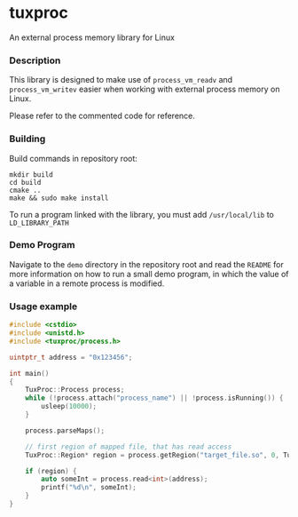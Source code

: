 # tuxproc
An external process memory library for Linux

### Description

This library is designed to make use of `process_vm_readv` and `process_vm_writev` easier when working with external process memory
on Linux.

Please refer to the commented code for reference.

### Building

Build commands in repository root:

```
mkdir build
cd build
cmake ..
make && sudo make install
```

To run a program linked with the library, you must add `/usr/local/lib` to `LD_LIBRARY_PATH`

### Demo Program

Navigate to the `demo` directory in the repository root and read the `README` for more information on how to run a small demo program, in which the value of a variable in a remote process is modified.

### Usage example

```cpp
#include <cstdio>
#include <unistd.h>
#include <tuxproc/process.h>

uintptr_t address = "0x123456";

int main()
{
    TuxProc::Process process;
    while (!process.attach("process_name") || !process.isRunning()) {
        usleep(10000);
    }

    process.parseMaps();

    // first region of mapped file, that has read access
    TuxProc::Region* region = process.getRegion("target_file.so", 0, TuxProc::READ);

    if (region) {
        auto someInt = process.read<int>(address);
        printf("%d\n", someInt);
    }
}
```
